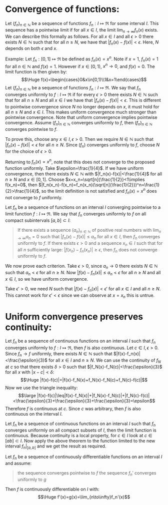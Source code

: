
# Convergence of functions:

Let $(f_n)_{n\in \mathbb{N}}$ be a sequence of functions $f_n:I\mapsto\Re$ for some interval $I$. This sequence has a pointwise limit if for all $x\in I$, the limit $\lim_{n\to\infty}f_n(x)$ exists. We can describe this formally as follows. For all $x\in I$ and all $\epsilon>0$ there exists $N\in \mathbb{N}$ such that for all $n\geq N$, we have that $|f_n(x)-f(x)|<\epsilon$. Here, $N$ depends on both $\epsilon$ and $x$. 

Example: Let $f_n:[0,1]\mapsto\Re$ be defined as $f_n(x)=x^n$. Note if $x=1$, $f_n(x)=1$ for all $n\in \mathbb{N}$ and $f(x)=1$. However if $x\in[0,1)$, $x^n\to 0$, and $f(x)=0$. The limit function is then given by:$$\Huge f(x)=\begin{cases}0&x\in[0,1)\\1&x=1\end{cases}$$
Let $(f_n)_{n\in \mathbb{N}}$ be a sequence of functions $f_n:I\mapsto\Re$. We say that $f_n$ converges uniformly to $f:I\mapsto\Re$ if for every $\epsilon>0$ there exists $N\in \mathbb{N}$ such that for all $n\geq N$ and all $x\in I$ we have that $|f_n(x)-f(x)|<\epsilon$. This is different to pointwise convergence since $N$ no longer depends on $x$, it must hold for all $n\geq N$ and $x\in I$. This makes uniform convergence much stronger than pointwise convergence. Note that uniform convergence implies pointwise convergence. Assume $(f_n)_{n\in \mathbb{N}}$ converges uniformly to $f$, then $(f_n)_{n\in \mathbb{N}}$ converges pointwise to $f$. 

To prove this, choose any $x\in I,\epsilon>0$. Then we require $N\in \mathbb{N}$ such that $|f_n(x)-f(x)|<\epsilon$ for all $n\geq N$. Since $(f_n)$ converges uniformly to $f$, choose $N$ for the choice of $\epsilon>0$.

Returning to $f_n(x)=x^n$, note that this does not converge to the proposed function uniformly. Take $\epsilon=\frac{1}{4}$. If we have uniform convergence, then there exists $N\in \mathbb{N}$ with $|f_n(x)-f(x)|<\frac{1}{4}$ for all $n\geq N$ and $x\in[0,1]$. Choose $x=x_n=\sqrt[n]{\frac{1}{2}}<1\implies f(x_n)=0$, then $|f_n(x_n)-f(x_n)=f_n(x_n)(\sqrt[n]{\frac{1}{2}})^n=\frac{1}{2}>\frac{1}{4}$, so the limit definition is not satisfied and $f_n(x)=x^n$ does not converge to $f$ uniformly.

Let $f_n$ be a sequence of functions on an interval $I$ converging pointwise to a limit function $f:I\mapsto\Re$. We say that $f_n$ converges uniformly to $f$ on all compact subintervals $[a,b]\subset I$:
> If there exists a sequence $(a_n)_{n\in \mathbb{N}}$ of positive real numbers with $\lim_{n\to \infty}a_n=0$ such that $|f_n(x)-f(x)|\leq a_n$ for all $x\in I$, then $f_n$ converges uniformly to $f$.
> If there exists $\epsilon>0$ and a sequence $x_n\in I$ such that for all $n$ sufficiently large: $|f(x_n)-f_n(x_n)|\geq\epsilon$, then $f_n$ does not converge uniformly to $f$.

We now prove each criterion. Take $\epsilon>0$, since $a_n\to0$ there exists $N\in \mathbb{N}$ such that $a_n<\epsilon$ for all $n\geq N$. Now $|f(x)-f_n(x)|\leq a_n<\epsilon$ for all $n\geq N$ and all $x\in I$, so we have uniform convergence.

Take $\epsilon'>0$, we need $N$ such that $|f(x)-f_n(x)|<\epsilon'$ for all $x\in I$ and all $n\geq N$. This cannot work for $\epsilon'<\epsilon$ since we can observe at $x=x_n$ this is untrue.

# Uniform convergence preserves continuity:

Let $f_n$ be a sequence of continuous functions on an interval $I$ such that $f_n$ converges uniformly to $f:I\mapsto\Re$, then $f$ is also continuous. Let $c\in I,\epsilon>0$. Since $f_n\to f$ uniformly, there exists $N\in \mathbb{N}$ such that $|f(x)-f_n(x)|<\frac{\epsilon}{3}$ for all $x\in I$ and $n\geq N$. We can use the continuity of $f_N$ at $c$ so that there exists $\delta>0$ such that $|f_N(x)-f_N(c)|<\frac{\epsilon}{3}$ for all $x$ with $|x-c|<\delta$:$$\Huge |f(x)-f(c)|=|f(x)-f_N(x)+f_N(x)-f_N(c)+f_N(c)-f(c)|$$Now we use the triangle inequality:$$\large |f(x)-f(c)|\leq|f(x)-f_N(x)|+|f_N(x)-f_N(c)|+|f_N(c)-f(c)|<\frac{\epsilon}{3}+\frac{\epsilon}{3}+\frac{\epsilon}{3}=\epsilon$$Therefore $f$ is continuous at $c$. Since $c$ was arbitrary, then $f$ is also continuous on the interval $I$.

Let $f_n$ be a sequence of continuous functions on an interval $I$ such that $f_n$ converges uniformly on all compact subsets of $I$, then the limit function is continuous. Because continuity is a local property, for $c\in I$ look at $c\in[ab]\subset I$. Now apply the above theorem to the function limited to the new interval $f_n|_{[a,b]}$ and we get the result as required.

Let $f_n$ be a sequence of continuously differentiable functions on an interval $I$ and assume:
>the sequence converges pointwise to $f$
>the sequence $f_n'$ converges uniformly to $g$

Then $f$ is continuously differentiable on $I$ with:$$\Huge f'(x)=g(x)=\lim_{n\to\infty}f_n'(x)$$